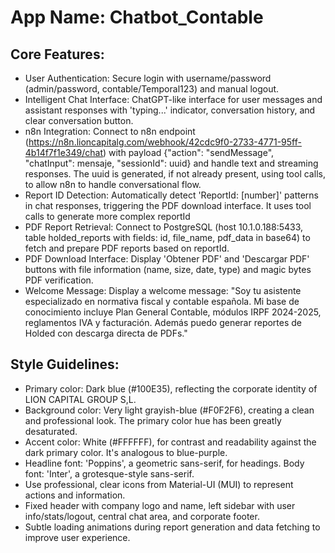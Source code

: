 # **App Name**: Chatbot_Contable

## Core Features:

- User Authentication: Secure login with username/password (admin/password, contable/Temporal123) and manual logout.
- Intelligent Chat Interface: ChatGPT-like interface for user messages and assistant responses with 'typing...' indicator, conversation history, and clear conversation button.
- n8n Integration: Connect to n8n endpoint (https://n8n.lioncapitalg.com/webhook/42cdc9f0-2733-4771-95ff-4b14f7f1e349/chat) with payload {"action": "sendMessage", "chatInput": mensaje, "sessionId": uuid} and handle text and streaming responses. The uuid is generated, if not already present, using tool calls, to allow n8n to handle conversational flow.
- Report ID Detection: Automatically detect 'ReportId: [number]' patterns in chat responses, triggering the PDF download interface. It uses tool calls to generate more complex reportId
- PDF Report Retrieval: Connect to PostgreSQL (host 10.1.0.188:5433, table holded_reports with fields: id, file_name, pdf_data in base64) to fetch and prepare PDF reports based on reportId.
- PDF Download Interface: Display 'Obtener PDF' and 'Descargar PDF' buttons with file information (name, size, date, type) and magic bytes PDF verification.
- Welcome Message: Display a welcome message: "Soy tu asistente especializado en normativa fiscal y contable española. Mi base de conocimiento incluye Plan General Contable, módulos IRPF 2024-2025, reglamentos IVA y facturación. Además puedo generar reportes de Holded con descarga directa de PDFs."

## Style Guidelines:

- Primary color: Dark blue (#100E35), reflecting the corporate identity of LION CAPITAL GROUP S,L.
- Background color: Very light grayish-blue (#F0F2F6), creating a clean and professional look. The primary color hue has been greatly desaturated.
- Accent color: White (#FFFFFF), for contrast and readability against the dark primary color. It's analogous to blue-purple.
- Headline font: 'Poppins', a geometric sans-serif, for headings. Body font: 'Inter', a grotesque-style sans-serif.
- Use professional, clear icons from Material-UI (MUI) to represent actions and information.
- Fixed header with company logo and name, left sidebar with user info/stats/logout, central chat area, and corporate footer.
- Subtle loading animations during report generation and data fetching to improve user experience.